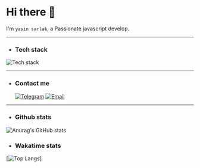 # Hi there 👋

<P>
  
  I'm `yasin sarlak`, a Passionate javascript develop.

</P>

---

- ### Tech stack
<img src="https://skillicons.dev/icons?i=html,css,js,git,github" alt="Tech stack" />

---

- ### Contact me

  [![Telegram](https://img.shields.io/badge/-Telegram-26A5E4?logo=telegram&logoColor=white)](https://t.me/srlky0088)
  [![Email](https://img.shields.io/badge/-Email-EA4335?logo=gmail&logoColor=white)](mailto:srlky0077@gmail.com)

---

- ### Github stats

![Anurag's GitHub stats](https://github-readme-stats.vercel.app/api?username=srlky0088&show_icons=true&theme=radical)

- ### Wakatime stats

[![Top Langs](https://github-readme-stats.vercel.app/api/top-langs/?username=srlky0088&layout=donut-vertical)]
